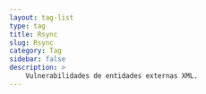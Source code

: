 ```yaml
---
layout: tag-list
type: tag
title: Rsync
slug: Rsync
category: Tag
sidebar: false
description: >
    Vulnerabilidades de entidades externas XML.
---
```

